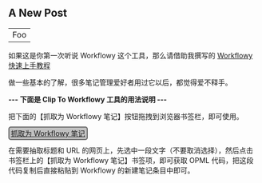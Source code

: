 ## A New Post

<table>
    <tr>
        <td>Foo</td>
    </tr>
</table>

<div>

<p>如果这是你第一次听说 Workflowy 这个工具，那么请借助我撰写的 

<a href="https://www.zhihu.com/question/20491194/answer/87957399">
Workflowy 快速上手教程
</a> 

做一些基本的了解，很多笔记管理爱好者用过它以后，都觉得爱不释手。

</p>

<p>
<b>
--- 下面是 Clip To Workflowy 工具的用法说明 ---
</b>
</p>

<p>
把下面的【抓取为 Workflowy 笔记】按钮拖拽到浏览器书签栏，即可使用。
</p>

<p>

<a id="bookmarklet" style="border:2px solid dimgray;border-radius:5px;padding:3px;background-color:silver;" href="javascript:void%20function(){(function(){function%20e(e){var%20o=e.replace(/%26/g,%22%26amp;amp;%22).replace(/%3C/g,%22%26amp;lt;%22).replace(/%3E/g,%22%26amp;gt;%22).replace(/%22/g,%22%26quot;%22).replace(/(\n)/g,%22%26%2310;%22);return%20o}var%20o=%22https://workflowy.com/%23%22,t=e(document.title),n=e(location.href)+%22%20%22,l=e(window.getSelection().toString()),r=l.search(/[.;:%3F!。；：？！\r\n]/),i=l.substring(0,r+1),a=location.href.indexOf(%22workflowy.com/%23%22),c=!!window.chrome;if(-1!==a)var%20t=%22%26lt;i%26gt;参见%26quot;%22+t.replace(/%20-%20WorkFlowy$/,%22%22)+%22%26quot;%26lt;/i%26gt;%22;var%20u='%3C%3Fxml%20version=%221.0%22%3F%3E%3Copml%20version=%222.0%22%3E%20%20%3Chead%3E%20%20%20%20%3CownerEmail%3Eusername%40workflowy.com%3C/ownerEmail%3E%20%20%3C/head%3E%20%20%3Cbody%3E%20%20%20%20%3Coutline%20text=%22'+i+'%22%20%3E%20%20%20%20%20%20%3Coutline%20text=%22关注的重点%22%20_note=%22'+l+'%22%20/%3E%20%20%20%20%20%20%3Coutline%20text=%22关注的理由%22%20_note=%22我为何会收藏这个网址？%22%20/%3E%20%20%20%20%20%20%3Coutline%20text=%22传送门%22%20%3E%20%20%20%20%20%20%20%20%3Coutline%20text=%22'+t+'%22%20_note=%22'+n+'%22%20/%3E%3C/outline%3E%20%20%20%20%3C/outline%3E%20%20%3C/body%3E%3C/opml%3E';if(c%26%26u.length%3E2e3)window.open(%22%22+o+%22/%3Fq=%22+encodeURIComponent(u));else{var%20m=prompt(%22%20%20请复制下列文字%20(Ctrl%20+%20C)%20或%20(Cmd%20+%20C)%20\n\n%20%20并打开%20Workflowy%20页签粘贴为新的笔记条目\n%22,u);if(null===m)return;-1!==a%26%26(location.href=o)}})()}();">抓取为 Workflowy 笔记
</a>

</p>

<p>
在需要抽取标题和 URL 的网页上，先选中一段文字（不要取消选择），然后点击书签栏上的【抓取为 Workflowy 笔记】书签项，即可获取 OPML 代码，把这段代码复制后直接粘贴到 Workflowy 的新建笔记条目中即可。
</p>

</div>

